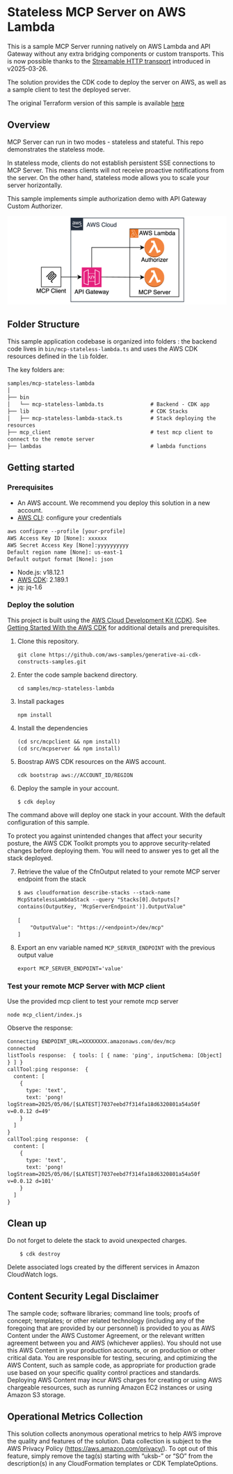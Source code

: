 # Stateless MCP Server on AWS Lambda

This is a sample MCP Server running natively on AWS Lambda and API Gateway without any extra bridging components or custom transports. This is now possible thanks to the [Streamable HTTP transport](https://modelcontextprotocol.io/specification/2025-03-26/basic/transports#streamable-http) introduced in v2025-03-26.

The solution provides the CDK code to deploy the server on AWS, as well as a sample client to test the deployed server.

The original Terraform version of this sample is available [here](https://github.com/aws-samples/sample-serverless-mcp-servers/tree/main/stateless-mcp-on-lambda-nodejs)

## Overview

MCP Server can run in two modes - stateless and stateful. This repo demonstrates the stateless mode.

In stateless mode, clients do not establish persistent SSE connections to MCP Server. This means clients will not receive proactive notifications from the server. On the other hand, stateless mode allows you to scale your server horizontally.

This sample implements simple authorization demo with API Gateway Custom Authorizer.

![Architecture Diagram](./doc/architecture.png)

## Folder Structure

This sample application codebase is organized into folders : the backend code lives in ```bin/mcp-stateless-lambda.ts``` and uses the AWS CDK resources defined in the ```lib``` folder.

The key folders are:

```
samples/mcp-stateless-lambda
│
├── bin
│   └── mcp-stateless-lambda.ts               # Backend - CDK app
├── lib                                       # CDK Stacks
│   ├── mcp-stateless-lambda-stack.ts         # Stack deploying the resources
├── mcp_client                                # test mcp client to connect to the remote server
├── lambdas                                   # lambda functions
```

## Getting started

### Prerequisites

- An AWS account. We recommend you deploy this solution in a new account.
- [AWS CLI](https://aws.amazon.com/cli/): configure your credentials

```
aws configure --profile [your-profile] 
AWS Access Key ID [None]: xxxxxx
AWS Secret Access Key [None]:yyyyyyyyyy
Default region name [None]: us-east-1 
Default output format [None]: json
```

- Node.js: v18.12.1
- [AWS CDK](https://github.com/aws/aws-cdk/releases/tag/v2.189.1): 2.189.1
- jq: jq-1.6

### Deploy the solution

This project is built using the [AWS Cloud Development Kit (CDK)](https://aws.amazon.com/cdk/). See [Getting Started With the AWS CDK](https://docs.aws.amazon.com/cdk/v2/guide/getting_started.html) for additional details and prerequisites.

1. Clone this repository.

    ```shell
    git clone https://github.com/aws-samples/generative-ai-cdk-constructs-samples.git
    ```

2. Enter the code sample backend directory.

    ```shell
    cd samples/mcp-stateless-lambda
    ```

3. Install packages

   ```shell
   npm install
   ```

4. Install the dependencies

    ```shell
   (cd src/mcpclient && npm install)
   (cd src/mcpserver && npm install)
   ```

5. Boostrap AWS CDK resources on the AWS account.

    ```shell
    cdk bootstrap aws://ACCOUNT_ID/REGION
    ```

6. Deploy the sample in your account.

    ```shell
    $ cdk deploy
    ```

The command above will deploy one stack in your account. With the default configuration of this sample.

To protect you against unintended changes that affect your security posture, the AWS CDK Toolkit prompts you to approve security-related changes before deploying them. You will need to answer yes to get all the stack deployed.

7. Retrieve the value of the CfnOutput related to your remote MCP server endpoint from the stack

    ```shell
    $ aws cloudformation describe-stacks --stack-name McpStatelessLambdaStack --query "Stacks[0].Outputs[?contains(OutputKey, 'McpServerEndpoint')].OutputValue"

    [
        "OutputValue": "https://<endpoint>/dev/mcp"
    ]
    ```

8. Export an env variable named `MCP_SERVER_ENDPOINT` with the previous output value

    ```shell
    export MCP_SERVER_ENDPOINT='value'
    ```

### Test your remote MCP Server with MCP client

Use the provided mcp client to test your remote mcp server

```shell
node mcp_client/index.js
```

Observe the response:

```
Connecting ENDPOINT_URL=XXXXXXXX.amazonaws.com/dev/mcp
connected
listTools response:  { tools: [ { name: 'ping', inputSchema: [Object] } ] }
callTool:ping response:  {
  content: [
    {
      type: 'text',
      text: 'pong! logStream=2025/05/06/[$LATEST]7037eebd7f314fa18d6320801a54a50f v=0.0.12 d=49'
    }
  ]
}
callTool:ping response:  {
  content: [
    {
      type: 'text',
      text: 'pong! logStream=2025/05/06/[$LATEST]7037eebd7f314fa18d6320801a54a50f v=0.0.12 d=101'
    }
  ]
}
```

## Clean up

Do not forget to delete the stack to avoid unexpected charges.

```shell
    $ cdk destroy
```

Delete associated logs created by the different services in Amazon CloudWatch logs.

## Content Security Legal Disclaimer

The sample code; software libraries; command line tools; proofs of concept; templates; or other related technology (including any of the foregoing that are provided by our personnel) is provided to you as AWS Content under the AWS Customer Agreement, or the relevant written agreement between you and AWS (whichever applies). You should not use this AWS Content in your production accounts, or on production or other critical data. You are responsible for testing, securing, and optimizing the AWS Content, such as sample code, as appropriate for production grade use based on your specific quality control practices and standards. Deploying AWS Content may incur AWS charges for creating or using AWS chargeable resources, such as running Amazon EC2 instances or using Amazon S3 storage.

## Operational Metrics Collection

This solution collects anonymous operational metrics to help AWS improve the quality and features of the solution. Data collection is subject to the AWS Privacy Policy (https://aws.amazon.com/privacy/). To opt out of this feature, simply remove the tag(s) starting with “uksb-” or “SO” from the description(s) in any CloudFormation templates or CDK TemplateOptions.
